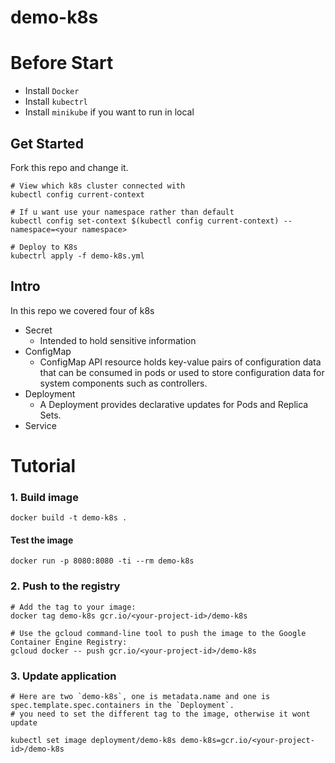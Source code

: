 # demo-k8s

# Before Start
* Install `Docker`
* Install `kubectrl`
* Install `minikube` if you want to run in local

## Get Started
Fork this repo and change it.
```
# View which k8s cluster connected with
kubectl config current-context 

# If u want use your namespace rather than default
kubectl config set-context $(kubectl config current-context) --namespace=<your namespace>

# Deploy to K8s
kubectrl apply -f demo-k8s.yml
```

## Intro

In this repo we covered four of k8s
- Secret
    - Intended to hold sensitive information
- ConfigMap
    - ConfigMap API resource holds key-value pairs of configuration data that can be consumed in pods or used to store configuration data for system components such as controllers.
- Deployment
    - A Deployment provides declarative updates for Pods and Replica Sets.
- Service

# Tutorial

### 1. Build image
```
docker build -t demo-k8s .
```

#### Test the image

```
docker run -p 8080:8080 -ti --rm demo-k8s
```

### 2. Push to the registry 

```
# Add the tag to your image:
docker tag demo-k8s gcr.io/<your-project-id>/demo-k8s

# Use the gcloud command-line tool to push the image to the Google Container Engine Registry:
gcloud docker -- push gcr.io/<your-project-id>/demo-k8s
```


### 3. Update application
```
# Here are two `demo-k8s`, one is metadata.name and one is spec.template.spec.containers in the `Deployment`.
# you need to set the different tag to the image, otherwise it wont update

kubectl set image deployment/demo-k8s demo-k8s=gcr.io/<your-project-id>/demo-k8s
```
